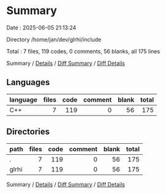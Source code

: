 # Summary

Date : 2025-06-05 21:13:24

Directory /home/jan/dev/glrhi/include

Total : 7 files,  119 codes, 0 comments, 56 blanks, all 175 lines

Summary / [Details](details.md) / [Diff Summary](diff.md) / [Diff Details](diff-details.md)

## Languages
| language | files | code | comment | blank | total |
| :--- | ---: | ---: | ---: | ---: | ---: |
| C++ | 7 | 119 | 0 | 56 | 175 |

## Directories
| path | files | code | comment | blank | total |
| :--- | ---: | ---: | ---: | ---: | ---: |
| . | 7 | 119 | 0 | 56 | 175 |
| glrhi | 7 | 119 | 0 | 56 | 175 |

Summary / [Details](details.md) / [Diff Summary](diff.md) / [Diff Details](diff-details.md)